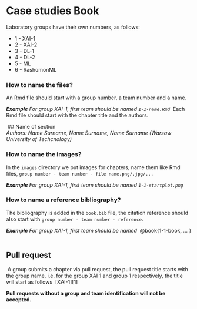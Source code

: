 # Case studies Book

Laboratory groups have their own numbers, as follows: 
-  1 - XAI-1
-  2 - XAI-2
-  3 - DL-1
-   4 - DL-2
-   5 - ML
-   6 - RashomonML
​
​
### How to name the files?
An Rmd file should start with a group number, a team number and a name.

***Example***
*For group XAI-1, first team should be named `1-1-name.Rmd`*
​
Each Rmd file should start with the chapter title and the authors.
  
​
     ##  Name of section   
​
        *Authors: Name Surname, Name Surname, Name Surname (Warsaw University of Techcnology)*
​
### How to name the images?
In the `images` directory we put images for chapters, name them like Rmd files, `group number - team number - file name.png/.jpg/...`
​

***Example***
*For group XAI-1, first team should be named `1-1-startplot.png`*
​
### How to name a reference bibliography?
The bibliography is added in the `book.bib` file, the citation reference should also start with `group number - team number - reference`.
​

***Example***
*For group XAI-1, first team should be named*
​
    @book{1-1-book,
    ...
    }
​
​

## Pull request
​
A group submits a chapter via pull request, the pull request title starts with the group name, i.e. for the group XAI 1 and group 1 respectively, the title will start as follows
​
    [XAI-1][1]
​

**Pull requests without a group and team identification will not be accepted.**

